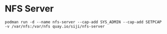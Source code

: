 # NFS Server

```
podman run -d --name nfs-server --cap-add SYS_ADMIN --cap-add SETPCAP -v /var/nfs:/var/nfs quay.io/siji/nfs-server
```
